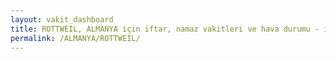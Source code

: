 ```yaml
---
layout: vakit_dashboard
title: ROTTWEIL, ALMANYA için iftar, namaz vakitleri ve hava durumu - ilçe/eyalet seç
permalink: /ALMANYA/ROTTWEIL/
---
```


<script type="text/javascript">
  var GLOBAL_COUNTRY = 'ALMANYA';
  var GLOBAL_CITY = 'ROTTWEIL';
  var GLOBAL_STATE = '';
  var lat = 72;
  var lon = 21;
</script>
